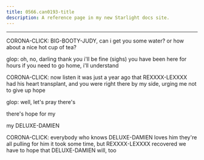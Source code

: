 ```yaml
---
title: 0566.can0193-title
description: A reference page in my new Starlight docs site.
---
```

----- 
CORONA-CLICK: BIG-BOOTY-JUDY, can i get you some water? 
 or how about a nice hot cup of 
tea? 
 
glop: oh, no, darling
 thank you
 i'll be fine
 (sighs) you have been here for 
hours
 if you need to go home, i'll understand
 
CORONA-CLICK: now listen
 it was just a year ago that REXXXX-LEXXXX had his heart 
transplant, and you were right there by my side, urging me not to give up hope


glop: well, let's pray there's


 there's hope for my


 my DELUXE-DAMIEN
 
CORONA-CLICK: everybody who knows DELUXE-DAMIEN loves him
 they're all pulling for him
 it 
took some time, but REXXXX-LEXXXX recovered
 we have to hope that DELUXE-DAMIEN will, too
 
